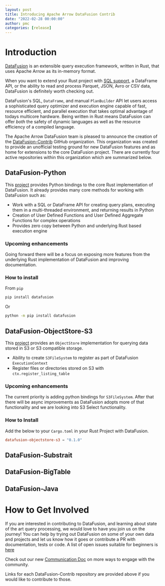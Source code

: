 ```yaml
---
layout: post
title: Introducing Apache Arrow DataFusion Contrib
date: "2022-02-28 00:00:00"
author: pmc
categories: [release]
---
```

<!--
{% comment %}
Licensed to the Apache Software Foundation (ASF) under one or more
contributor license agreements.  See the NOTICE file distributed with
this work for additional information regarding copyright ownership.
The ASF licenses this file to you under the Apache License, Version 2.0
(the "License"); you may not use this file except in compliance with
the License.  You may obtain a copy of the License at

http://www.apache.org/licenses/LICENSE-2.0

Unless required by applicable law or agreed to in writing, software
distributed under the License is distributed on an "AS IS" BASIS,
WITHOUT WARRANTIES OR CONDITIONS OF ANY KIND, either express or implied.
See the License for the specific language governing permissions and
limitations under the License.
{% endcomment %}
-->

# Introduction

[DataFusion](https://arrow.apache.org/datafusion/) is an extensible query execution framework, written in Rust, that uses Apache Arrow as its in-memory format.

When you want to extend your Rust project with [SQL support](https://arrow.apache.org/datafusion/user-guide/sql/sql_status.html), a DataFrame API, or the ability to read and process Parquet, JSON, Avro or CSV data, DataFusion is definitely worth checking out.

DataFusion's  SQL, `DataFrame`, and manual `PlanBuilder` API let users access a sophisticated query optimizer and execution engine capable of fast, resource efficient, and parallel execution that takes optimal advantage of todays multicore hardware. Being written in Rust means DataFusion can offer *both* the safety of dynamic languages as well as the resource efficiency of a compiled language.

The Apache Arrow DataFusion team is pleased to announce the creation of the [DataFusion-Contrib](https://github.com/datafusion-contrib) GitHub organization.  This organization was created to provide an unofficial testing ground for new DataFusion features and as home for extensions to the core DataFusion project.  There are currently four active repositories within this organization which are summarized below.

## DataFusion-Python

This [project](https://github.com/datafusion-contrib/datafusion-python) provides Python bindings to the core Rust implementation of DataFusion.  It already provides many core methods for working with DataFusion such as:

- Work with a SQL or DataFrame API for creating query plans, executing them in a multi-threaded environment, and returning results in Python
- Creation of User Defined Functions and User Defined Aggregate Functions for complex operations
- Provides zero copy between Python and underlying Rust based execution engine

### Upcoming enhancements

Going forward there will be a focus on exposing more features from the underlying Rust implementation of DataFusion and improving documentation.

### How to install

From `pip`

```bash
pip install datafusion
```

Or

```bash
python -m pip install datafusion
```

## DataFusion-ObjectStore-S3

This [project](https://github.com/datafusion-contrib/datafusion-objectstore-s3) provides an `ObjectStore` implementation for querying data stored in S3 or S3 compatible storage.

- Ability to create `S3FileSystem` to register as part of DataFusion `ExecutionContext`
- Register files or directories stored on S3 with `ctx.register_listing_table`

### Upcoming enhancements

The current priority is adding python bindings for `S3FileSystem`.  After that there will be async improvements as DataFusion adopts more of that functionality and we are looking into S3 Select functionality.

### How to Install

Add the below to your `Cargo.toml` in your Rust Project with DataFusion.

```toml
datafusion-objectstore-s3 = "0.1.0"
```

## DataFusion-Substrait

## DataFusion-BigTable

## DataFusion-Java
# How to Get Involved

If you are interested in contributing to DataFusion, and learning about state of
the art query processing, we would love to have you join us on the journey! You
can help by trying out DataFusion on some of your own data and projects and let us know how it goes or contribute a PR with documentation, tests or code. A list of open issues suitable for beginners is [here](https://github.com/apache/arrow-datafusion/issues?q=is%3Aissue+is%3Aopen+label%3A%22good+first+issue%22)

Check out our new [Communication Doc](https://arrow.apache.org/datafusion/community/communication.html) on more
ways to engage with the community.

Links for each DataFusion-Contrib repository are provided above if you would like to contribute to those.
